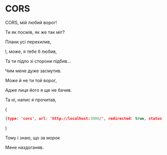 # CORS

CORS, мій любий ворог!

Ти як посмів, як же так міг?

Плани усі перехилив,

І, може, я тебе б любив,

Та ти підло зі сторони підбив...

Чим мене дуже засмутив.


Може й не ти той ворог,

Адже лиця його я ще не бачив.

Та ні, напис я прочитав,

(
```json
{type: 'cors', url: 'http://localhost:3000/', redirected: true, status: 200, ok: true}
```
)

Тому і знаю, що за морок

Мене наздоганяв.
